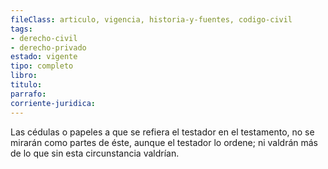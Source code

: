 ```yaml
---
fileClass: articulo, vigencia, historia-y-fuentes, codigo-civil
tags:
- derecho-civil
- derecho-privado
estado: vigente
tipo: completo
libro:
titulo:
parrafo:
corriente-juridica:
---
```

Las cédulas o papeles a que se refiera el testador en el testamento, no se mirarán como partes de éste, aunque el testador lo ordene; ni valdrán más de lo que sin esta circunstancia valdrían.